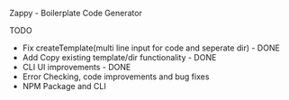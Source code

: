 Zappy - Boilerplate Code Generator

TODO
- Fix createTemplate(multi line input for code and seperate dir) - DONE
- Add Copy existing template/dir functionality - DONE
- CLI UI improvements - DONE
- Error Checking, code improvements and bug fixes
- NPM Package and CLI